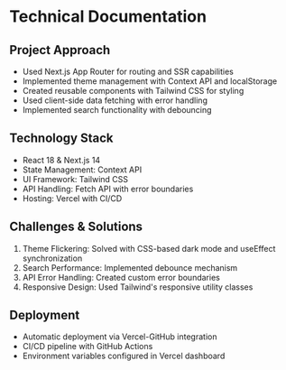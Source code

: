 # Technical Documentation

## Project Approach
- Used Next.js App Router for routing and SSR capabilities
- Implemented theme management with Context API and localStorage
- Created reusable components with Tailwind CSS for styling
- Used client-side data fetching with error handling
- Implemented search functionality with debouncing

## Technology Stack
- React 18 & Next.js 14
- State Management: Context API
- UI Framework: Tailwind CSS
- API Handling: Fetch API with error boundaries
- Hosting: Vercel with CI/CD

## Challenges & Solutions
1. Theme Flickering: Solved with CSS-based dark mode and useEffect synchronization
2. Search Performance: Implemented debounce mechanism
3. API Error Handling: Created custom error boundaries
4. Responsive Design: Used Tailwind's responsive utility classes

## Deployment
- Automatic deployment via Vercel-GitHub integration
- CI/CD pipeline with GitHub Actions
- Environment variables configured in Vercel dashboard